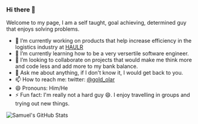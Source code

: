 ### Hi there 👋


Welcome to my page, I am a self taught, goal achieving, determined guy that enjoys solving problems.

- 🔭 I’m currently working on products that help increase efficiency in the logistics industry at [HAULR](https://www.haulr.ng)
- 🌱 I’m currently learning how to be a very versertile software engineer. 
- 👯 I’m looking to collaborate on projects that would make me think more and code less and add more to my bank balance.
- 💬 Ask me about anything, if I don't know it, I would get back to you.
- 📫 How to reach me: twitter: [@gold_olar](http://www.twitter.com/gold_olar)
- 😄 Pronouns: Him/He
- ⚡ Fun fact: I'm really not a hard guy 😄. I enjoy travelling in groups and trying out new things.

![Samuel's GitHub Stats](https://github-readme-stats.vercel.app/api?username=gold-olar&count_private=true&theme=dark&show_icons=true&&line_height=40)
 

